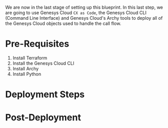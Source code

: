 We are now in the last stage of setting up this blueprint. In this last step, we are going to use Genesys Cloud `CX as Code`, the Genesys Cloud CLI (Command Line Interface) and Genesys Cloud's Archy tools to deploy all of the Genesys Cloud objects used to handle the call flow.

# Pre-Requisites

1. Install Terraform
2. Install the Genesys Cloud CLI
3. Install Archy
4. Install Python

# Deployment Steps

# Post-Deployment

